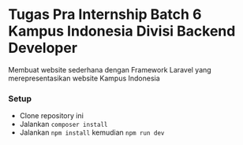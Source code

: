 # Tugas Pra Internship Batch 6 Kampus Indonesia Divisi Backend Developer
  Membuat website sederhana dengan Framework Laravel yang merepresentasikan website Kampus Indonesia

### Setup
  * Clone repository ini
  * Jalankan `composer install`
  * Jalankan `npm install` kemudian `npm run dev`
